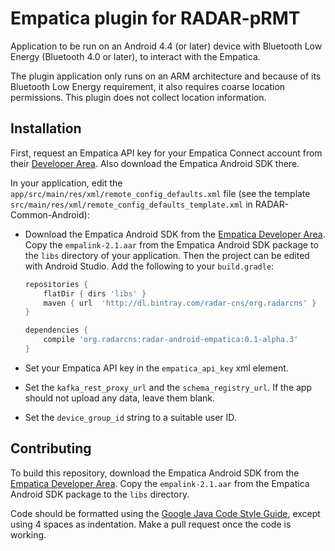 # Empatica plugin for RADAR-pRMT

Application to be run on an Android 4.4 (or later) device with Bluetooth Low Energy (Bluetooth 4.0 or later), to interact with the Empatica.

The plugin application only runs on an ARM architecture and because of its Bluetooth Low Energy requirement, it also requires coarse location permissions. This plugin does not collect location information.

## Installation

First, request an Empatica API key for your Empatica Connect account from their [Developer Area][1]. Also download the Empatica Android SDK there.

In your application, edit the `app/src/main/res/xml/remote_config_defaults.xml` file (see the template `src/main/res/xml/remote_config_defaults_template.xml` in RADAR-Common-Android):

- Download the Empatica Android SDK from the [Empatica Developer Area][1]. Copy the `empalink-2.1.aar` from the Empatica Android SDK package to the `libs` directory of your application. Then the project can be edited with Android Studio. Add the following to your `build.gradle`:
        
     ```gradle
     repositories {
         flatDir { dirs 'libs' }
         maven { url  'http://dl.bintray.com/radar-cns/org.radarcns' }
     }
     
     dependencies {
         compile 'org.radarcns:radar-android-empatica:0.1-alpha.3'
     }
     ```
    

- Set your Empatica API key in the `empatica_api_key` xml element.
- Set the `kafka_rest_proxy_url` and the `schema_registry_url`. If the app should not upload any data, leave them blank.
- Set the `device_group_id` string to a suitable user ID.

[1]: https://www.empatica.com/connect/developer.php

## Contributing

To build this repository, download the Empatica Android SDK from the [Empatica Developer Area][1]. Copy the `empalink-2.1.aar` from the Empatica Android SDK package to the `libs` directory.

Code should be formatted using the [Google Java Code Style Guide](https://google.github.io/styleguide/javaguide.html), except using 4 spaces as indentation. Make a pull request once the code is working.
